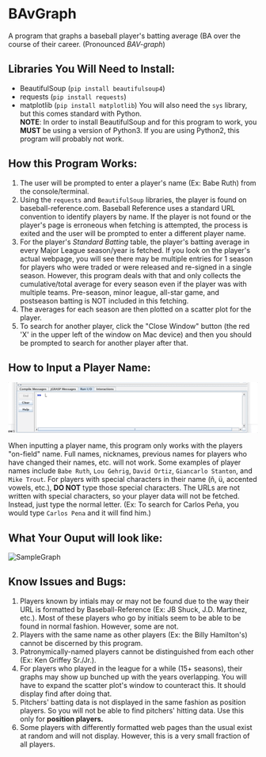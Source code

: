 # BAvGraph
 A program that graphs a baseball player's batting average (BA over the course of their career. (Pronounced *BAV-graph*)
 
## Libraries You Will Need to Install:
- BeautifulSoup (`pip install beautifulsoup4`)
- requests (`pip install requests`)
- matplotlib (`pip install matplotlib`)
You will also need the `sys` library, but this comes standard with Python.
<br>**NOTE**: In order to install BeautifulSoup and for this program to work, you **MUST** be using a version of Python3. If you are using Python2, this program will probably not work.

## How this Program Works:
1. The user will be prompted to enter a player's name (Ex: Babe Ruth) from the console/terminal.
2. Using the `requests` and `BeautifulSoup` libraries, the player is found on baseball-reference.com. Baseball Reference uses a standard URL convention to identify players by name. If the player is not found or the player's page is erroneous when fetching is attempted, the process is exited and the user will be prompted to enter a different player name.
3. For the player's *Standard Batting* table, the player's batting average in every Major League season/year is fetched. If you look on the player's actual webpage, you will see there may be multiple entries for 1 season for players who were traded or were released and re-signed in a single season. However, this program deals with that and only collects the cumulative/total average for every season even if the player was with multiple teams. Pre-season, minor league, all-star game, and postseason batting is NOT included in this fetching.
4. The averages for each season are then plotted on a scatter plot for the player.
5. To search for another player, click the "Close Window" button (the red 'X' in the upper left of the window on Mac device) and then you should be prompted to search for another player after that.

## How to Input a Player Name:
![](/UserInput.gif?raw=true)

When inputting a player name, this program only works with the players "on-field" name. Full names, nicknames, previous names for players who have changed their names, etc. will not work. Some examples of player names include `Babe Ruth`, `Lou Gehrig`, `David Ortiz`, `Giancarlo Stanton`, and `Mike Trout`. For players with special characters in their name (ñ, ü, accented vowels, etc.), **DO NOT** type those special characters. The URLs are not written with special characters, so your player data will not be fetched. Instead, just type the normal letter. (Ex: To search for Carlos Peña, you would type `Carlos Pena` and it will find him.)

## What Your Ouput will look like:
![SampleGraph](/SampleGraph.png?raw=true)

## Know Issues and Bugs:
1. Players known by intials may or may not be found due to the way their URL is formatted by Baseball-Reference (Ex: JB Shuck, J.D. Martinez, etc.). Most of these players who go by initials seem to be able to be found in normal fashion. However, some are not.
2. Players with the same name as other players (Ex: the Billy Hamilton's) cannot be discerned by this program.
3. Patronymically-named players cannot be distinguished from each other (Ex: Ken Griffey Sr./Jr.).
4. For players who played in the league for a while (15+ seasons), their graphs may show up bunched up with the years overlapping. You will have to expand the scatter plot's window to counteract this. It should display find after doing that.
5. Pitchers' batting data is not displayed in the same fashion as position players. So you will not be able to find pitchers' hitting data. Use this only for **position players.**
6. Some players with differently formatted web pages than the usual exist at random and will not display. However, this is a very small fraction of all players.
